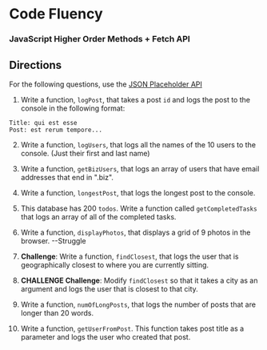# Code Fluency
### JavaScript Higher Order Methods + Fetch API

## Directions
For the following questions, use the [JSON Placeholder API](https://jsonplaceholder.typicode.com)

1. Write a function, `logPost`, that takes a post `id` and logs the post to the console in the following format:
  ```
  Title: qui est esse
  Post: est rerum tempore...
  ```

2. Write a function, `logUsers`, that logs all the names of the 10 users to the console. (Just their first and last name)

3. Write a function, `getBizUsers`, that logs an array of users that have email addresses that end in ".biz".

4. Write a function, `longestPost`, that logs the longest post to the console.

5. This database has 200 `todos`. Write a function called `getCompletedTasks` that logs an array of all of the completed tasks.

6. Write a function, `displayPhotos`, that displays a grid of 9 photos in the browser.
--Struggle

7. **Challenge**: Write a function, `findClosest`, that logs the user that is geographically closest to where you are currently sitting.

8. **CHALLENGE Challenge**: Modify `findClosest` so that it takes a city as an argument and logs the user that is closest to that city.

9. Write a function, `numOfLongPosts`, that logs the number of posts that are longer than 20 words.

10. Write a function, `getUserFromPost`. This function takes post title as a parameter and logs the user who created that post.
